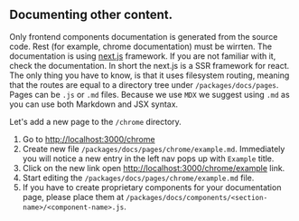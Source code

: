 ## Documenting other content.

Only frontend components documentation is generated from the source code. Rest (for example, chrome documentation) must be wirrten. The documentation is using [next.js](https://nextjs.org/docs/getting-started) framework. If you are not familiar with it, check the documentation. In short the next.js is a SSR framework for react. The only thing you have to know, is that it uses filesystem routing, meaning that the routes are equal to a directory tree under `/packages/docs/pages`. Pages can be `.js` or `.md` files. Because we use `MDX` we suggest using `.md` as you can use both Markdown and JSX syntax.

Let's add a new page to the `/chrome` directory.

1. Go to <a href="http://localhost:3000/chrome" target="_blank">http://localhost:3000/chrome</a>
2. Create new file `/packages/docs/pages/chrome/example.md`. Immediately you will notice a new entry in the left nav pops up with `Example` title.
3. Click on the new link open <a href="http://localhost:3000/chrome/example" target="_blank">http://localhost:3000/chrome/example</a> link.
4. Start editing the `/packages/docs/pages/chrome/example.md` file.
5. If you have to create proprietary components for your documentation page, please place them at `/packages/docs/components/<section-name>/<component-name>.js`.